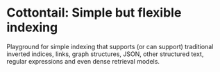 # Cottontail: Simple but flexible indexing

Playground for simple indexing that supports (or can support) traditional inverted indices, links, graph structures, JSON, other structured text, regular expressions and even dense retrieval models.

